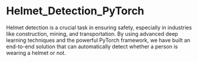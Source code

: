 # Helmet_Detection_PyTorch
Helmet detection is a crucial task in ensuring safety, especially in industries like construction, mining, and transportation. By using advanced deep learning techniques and the powerful PyTorch framework, we have built an end-to-end solution that can automatically detect whether a person is wearing a helmet or not.
